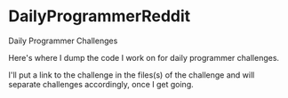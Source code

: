 # DailyProgrammerReddit
Daily Programmer Challenges


Here's where I dump the code I work on for daily programmer challenges.

I'll put a link to the challenge in the files(s) of the challenge and will separate challenges accordingly, once I get going.



